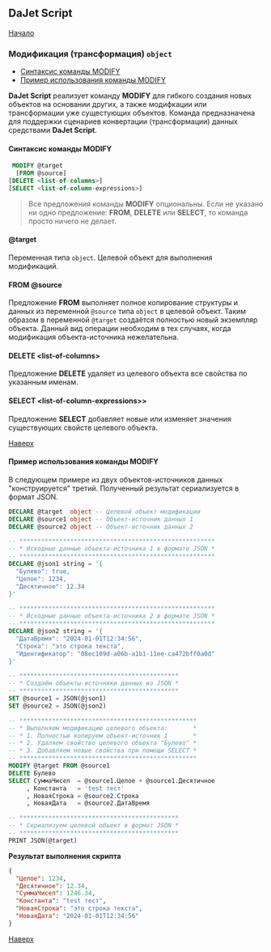 ## DaJet Script

[Начало](https://github.com/zhichkin/dajet/tree/main/doc/dajet-script/README.md)

### Модификация (трансформация) ```object```

- [Синтаксис команды MODIFY](#синтаксис-команды-modify)
- [Пример использования команды MODIFY](#пример-использования-команды-modify)

**DaJet Script** реализует команду **MODIFY** для гибкого создания новых объектов на основании других, а также модифкации или трансформации уже сущестующих объектов. Команда предназначена для поддержки сценариев конвертации (трансформации) данных средствами **DaJet Script**.

#### Синтаксис команды MODIFY

```SQL
 MODIFY @target
  [FROM @source]
[DELETE <list-of-columns>]
[SELECT <list-of-column-expressions>]
```

> Все предложения команды **MODIFY** опциональны. Если не указано ни одно предложение: **FROM**, **DELETE** или **SELECT**, то команда просто ничего не делает.

#### @target

Переменная типа ```object```. Целевой объект для выполнения модификаций.

#### FROM @source

Предложение **FROM** выполняет полное копирование структуры и данных из переменной ```@source``` типа ```object``` в целевой объект. Таким образом в переменной ```@target``` создаётся полностью новый экземпляр объекта. Данный вид операции необходим в тех случаях, когда модификация объекта-источника нежелательна.

#### DELETE \<list-of-columns\>

Предложение **DELETE** удаляет из целевого объекта все свойства по указанным именам.

#### SELECT \<list-of-column-expressions>\>
Предложение **SELECT** добавляет новые или изменяет значения существующих свойств целевого объекта.

[Наверх](#модификация-трансформация-object)

#### Пример использования команды MODIFY

В следующем примере из двух объектов-источников данных "конструируется" третий. Полученный результат сериализуется в формат JSON.

```SQL
DECLARE @target  object -- Целевой объект модификации
DECLARE @source1 object -- Объект-источник данных 1
DECLARE @source2 object -- Объект-источник данных 2

-- ******************************************************
-- * Исходные данные объекта-источника 1 в формате JSON *
-- ******************************************************
DECLARE @json1 string = '{
  "Булево": true,
  "Целое": 1234,
  "Десятичное": 12.34
}'

-- ******************************************************
-- * Исходные данные объекта-источника 2 в формате JSON *
-- ******************************************************
DECLARE @json2 string = '{
  "ДатаВремя": "2024-01-01T12:34:56",
  "Строка": "это строка текста",
  "Идентификатор": "08ec109d-a06b-a1b1-11ee-ca472bff0a0d"
}'

-- ********************************************
-- * Создаём объекты-источники данных из JSON *
-- ********************************************
SET @source1 = JSON(@json1)
SET @source2 = JSON(@json2)

-- *************************************************
-- * Выполняем модификацию целевого объекта:       *
-- * 1. Полностью копируем объект-источник 1       *
-- * 2. Удаляем свойство целевого объекта "Булево" *
-- * 3. Добавляем новые свойства при помощи SELECT *
-- *************************************************
MODIFY @target FROM @source1
DELETE Булево
SELECT СуммаЧисел  = @source1.Целое + @source1.Десятичное
     , Константа   = 'test тест'
     , НоваяСтрока = @source2.Строка
     , НоваяДата   = @source2.ДатаВремя

-- ********************************************
-- * Сериализуем целевой объект в формат JSON *
-- ********************************************
PRINT JSON(@target)
```

**Результат выполнения скрипта**
```JSON
{
  "Целое": 1234,
  "Десятичное": 12.34,
  "СуммаЧисел": 1246.34,
  "Константа": "test тест",
  "НоваяСтрока": "это строка текста",
  "НоваяДата": "2024-01-01T12:34:56"
}
```

[Наверх](#модификация-трансформация-object)
